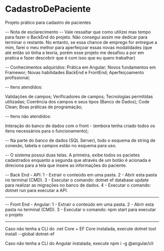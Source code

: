 # CadastroDePaciente
Projeto prático para cadastro de pacientes


-- Nota de esclarecimento --
Vale ressaltar que como utilizei mas tempo para fazer o BackEnd do projeto. Não consegui assim me dedicar para terminar 
o restante. No entanto, se essa chance de emprego for entregue a mim, farei o meu melhor para aperfeiçoar essas novas modalidades 
(que até então só tinha a teoria, porém esse projeto me desafiou a por em pratica e fazer descobrir que é com isso que eu quero trabalhar)

-- Conhecimentos adquiridos:
Prática em Angular;
Novos fundamentos em Framewor;
Novas habilidades BackEnd e FrontEnd;
Aperfeiçoamento profissional;

-- Itens atendidos:

Validações de campos;
Verificadores de campos;
Tecnologias permitidas utilizadas;
Coerência dos campos e seus tipos (Banco de Dados);
Code Clean;
Boas práticas de programação;

-- Itens não atendidos:

Interação do banco de dados com o front - 
(embora tenha criado todos os itens necessários para o funcionamento);


-- Na parte do banco de dados (SQL Server), todo o esquema de string de conexão, tabela e campos estão no esquema para uso.


-- O sistema possui duas telas. A primeira, exibe todos os pacietes cadastrados enquanto a segunda que através de um
botão é acionada e direciona para a tela que insere as informações do paciente.



-- Back End - API:
1 - Extrair o conteúdo em uma pasta.
2 - Abrir esta pasta no terminal (CMD).
3 - Executar o comando:
	dotnet ef database update
para realizar as migrações no banco de dados.
4 - Executar o comando:
	dotnet run
para executar a API.

-----------------------------------------------------------------------
-- Front End - Angular:
1 - Extrair o conteúdo em uma pasta.
2 - Abrir esta pasta no terminal (CMD).
3 - Executar o comando:
	npm start
para executar o projeto

-----------------------------------------------------------------------
Caso não tenha a CLI do .net Core + EF Core instalada, execute
	dotnet tool install --global dotnet-ef

Caso não tenha a CLI do Angular instalada, execute
	npm i -g @angular/cli
